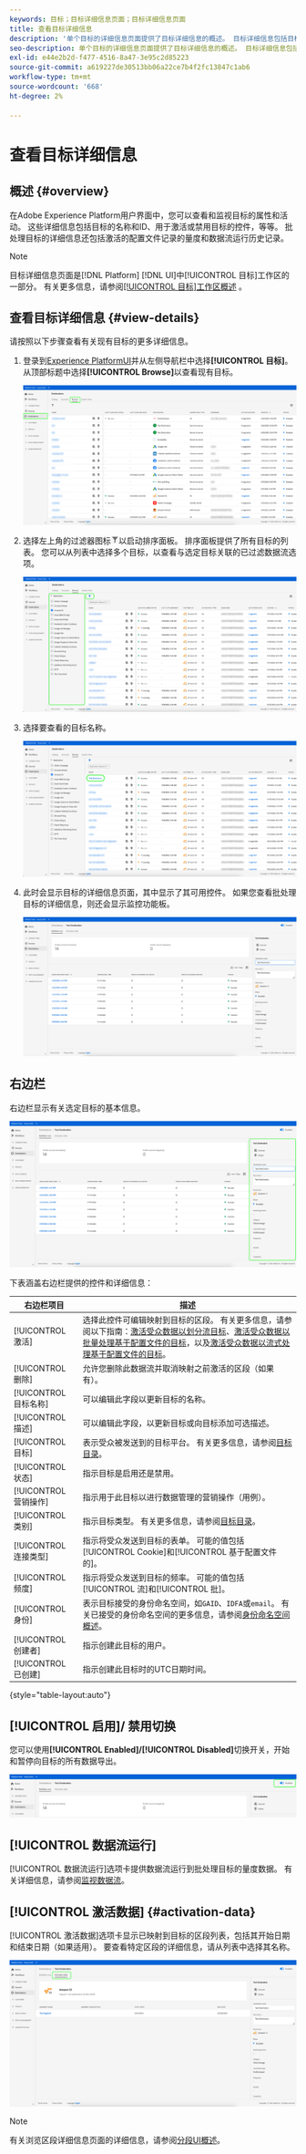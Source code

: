 ```yaml
---
keywords: 目标；目标详细信息页面；目标详细信息页面
title: 查看目标详细信息
description: '单个目标的详细信息页面提供了目标详细信息的概述。 目标详细信息包括目标名称、ID、映射到目标的区段，以及用于编辑激活以及启用和禁用数据流的控件。 '
seo-description: 单个目标的详细信息页面提供了目标详细信息的概述。 目标详细信息包括目标名称、ID、映射到目标的区段，以及用于编辑激活以及启用和禁用数据流的控件。
exl-id: e44e2b2d-f477-4516-8a47-3e95c2d85223
source-git-commit: a619227de30513bb06a22ce7b4f2fc13847c1ab6
workflow-type: tm+mt
source-wordcount: '668'
ht-degree: 2%

---
```


# 查看目标详细信息

## 概述 {#overview}

在Adobe Experience Platform用户界面中，您可以查看和监视目标的属性和活动。 这些详细信息包括目标的名称和ID、用于激活或禁用目标的控件，等等。 批处理目标的详细信息还包括激活的配置文件记录的量度和数据流运行历史记录。

>[!NOTE]
>
>目标详细信息页面是[!DNL Platform] [!DNL UI]中[!UICONTROL 目标]工作区的一部分。 有关更多信息，请参阅[[!UICONTROL 目标]工作区概述](./destinations-workspace.md) 。

## 查看目标详细信息 {#view-details}

请按照以下步骤查看有关现有目标的更多详细信息。

1. 登录到[Experience PlatformUI](https://platform.adobe.com/)并从左侧导航栏中选择&#x200B;**[!UICONTROL 目标]**。 从顶部标题中选择&#x200B;**[!UICONTROL Browse]**&#x200B;以查看现有目标。

   ![浏览目标](../assets/ui/details-page/browse-destinations.png)

1. 选择左上角的过滤器图标![过滤器图标](../assets/ui/details-page/filter.png)以启动排序面板。 排序面板提供了所有目标的列表。 您可以从列表中选择多个目标，以查看与选定目标关联的已过滤数据流选项。

   ![筛选目标](../assets/ui/details-page/filter-destinations.png)

1. 选择要查看的目标名称。

   ![选择目标](../assets/ui/details-page/destination-select.png)

1. 此时会显示目标的详细信息页面，其中显示了其可用控件。 如果您查看批处理目标的详细信息，则还会显示监控功能板。

   ![目标详细信息](../assets/ui/details-page/destination-details.png)

## 右边栏

右边栏显示有关选定目标的基本信息。

![右边栏](../assets/ui/details-page/right-sidebar.png)

下表涵盖右边栏提供的控件和详细信息：

| 右边栏项目 | 描述 |
| --- | --- |
| [!UICONTROL 激活] | 选择此控件可编辑映射到目标的区段。 有关更多信息，请参阅以下指南：[激活受众数据以划分流目标](./activate-segment-streaming-destinations.md)、[激活受众数据以批量处理基于配置文件的目标](./activate-batch-profile-destinations.md)，以及[激活受众数据以流式处理基于配置文件的目标](./activate-streaming-profile-destinations.md)。 |
| [!UICONTROL 删除] | 允许您删除此数据流并取消映射之前激活的区段（如果有）。 |
| [!UICONTROL 目标名称] | 可以编辑此字段以更新目标的名称。 |
| [!UICONTROL 描述] | 可以编辑此字段，以更新目标或向目标添加可选描述。 |
| [!UICONTROL 目标] | 表示受众被发送到的目标平台。 有关更多信息，请参阅[目标目录](../catalog/overview.md)。 |
| [!UICONTROL 状态] | 指示目标是启用还是禁用。 |
| [!UICONTROL 营销操作] | 指示用于此目标以进行数据管理的营销操作（用例）。 |
| [!UICONTROL 类别] | 指示目标类型。 有关更多信息，请参阅[目标目录](../catalog/overview.md)。 |
| [!UICONTROL 连接类型] | 指示将受众发送到目标的表单。 可能的值包括[!UICONTROL Cookie]和[!UICONTROL 基于配置文件的]。 |
| [!UICONTROL 频度] | 指示将受众发送到目标的频率。 可能的值包括[!UICONTROL 流]和[!UICONTROL 批]。 |
| [!UICONTROL 身份] | 表示目标接受的身份命名空间，如`GAID`、`IDFA`或`email`。 有关已接受的身份命名空间的更多信息，请参阅[身份命名空间概述](../../identity-service/namespaces.md)。 |
| [!UICONTROL 创建者] | 指示创建此目标的用户。 |
| [!UICONTROL 已创建] | 指示创建此目标时的UTC日期时间。 |

{style=&quot;table-layout:auto&quot;}

## [!UICONTROL 启用]/ 禁用切换

您可以使用&#x200B;**[!UICONTROL Enabled]/[!UICONTROL Disabled]**&#x200B;切换开关，开始和暂停向目标的所有数据导出。

![启用禁用切换](../assets/ui/details-page/enable-disable.png)

## [!UICONTROL 数据流运行]

[!UICONTROL 数据流运行]选项卡提供数据流运行到批处理目标的量度数据。 有关详细信息，请参阅[监视数据流](monitor-dataflows.md)。

## [!UICONTROL 激活数据] {#activation-data}

[!UICONTROL 激活数据]选项卡显示已映射到目标的区段列表，包括其开始日期和结束日期（如果适用）。 要查看特定区段的详细信息，请从列表中选择其名称。

![激活数据](../assets/ui/details-page/activation-data.png)

>[!NOTE]
>
>有关浏览区段详细信息页面的详细信息，请参阅[分段UI概述](../../segmentation/ui/overview.md#segment-details)。
